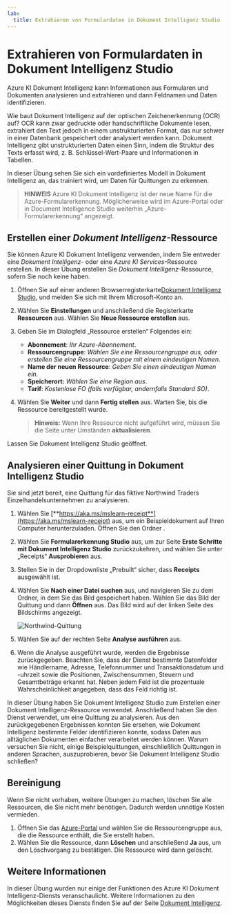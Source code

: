 ```yaml
---
lab:
  title: Extrahieren von Formulardaten in Dokument Intelligenz Studio
---
```


# Extrahieren von Formulardaten in Dokument Intelligenz Studio

Azure KI Dokument Intelligenz kann Informationen aus Formularen und Dokumenten analysieren und extrahieren und dann Feldnamen und Daten identifizieren. 

Wie baut Dokument Intelligenz auf der optischen Zeichenerkennung (OCR) auf? OCR kann zwar gedruckte oder handschriftliche Dokumente lesen, extrahiert den Text jedoch in einem unstrukturierten Format, das nur schwer in einer Datenbank gespeichert oder analysiert werden kann. Dokument Intelligenz gibt unstrukturierten Daten einen Sinn, indem die Struktur des Texts erfasst wird, z. B. Schlüssel-Wert-Paare und Informationen in Tabellen. 

In dieser Übung sehen Sie sich ein vordefiniertes Modell in Dokument Intelligenz an, das trainiert wird, um Daten für Quittungen zu erkennen. 

> **HINWEIS** Azure KI Dokument Intelligenz ist der neue Name für die Azure-Formularerkennung. Möglicherweise wird im Azure-Portal oder in Document Intelligence Studio weiterhin „Azure-Formularerkennung“ angezeigt.

## Erstellen einer *Dokument Intelligenz*-Ressource

Sie können Azure KI Dokument Intelligenz verwenden, indem Sie entweder eine *Dokument Intelligenz*- oder eine *Azure KI Services*-Ressource erstellen. In dieser Übung erstellen Sie *Dokument Intelligenz*-Ressource, sofern Sie noch keine haben.

1. Öffnen Sie auf einer anderen Browserregisterkarte[Dokument Intelligenz Studio](https://formrecognizer.appliedai.azure.com/studio), und melden Sie sich mit Ihrem Microsoft-Konto an.
1. Wählen Sie **Einstellungen** und anschließend die Registerkarte **Ressourcen** aus. Wählen Sie **Neue Ressource erstellen** aus.
1. Geben Sie im Dialogfeld „Ressource erstellen“ Folgendes ein:
    - **Abonnement**: *Ihr Azure-Abonnement*.
    - **Ressourcengruppe**: *Wählen Sie eine Ressourcengruppe aus, oder erstellen Sie eine Ressourcengruppe mit einem eindeutigen Namen*.
    - **Name der neuen Ressource**: *Geben Sie einen eindeutigen Namen ein.*
    - **Speicherort:** *Wählen Sie eine Region aus*.
    - **Tarif**: *Kostenlose FO (falls verfügbar, andernfalls Standard SO)*.
1. Wählen Sie **Weiter** und dann **Fertig stellen** aus. Warten Sie, bis die Ressource bereitgestellt wurde.

    >**Hinweis:** Wenn Ihre Ressource nicht aufgeführt wird, müssen Sie die Seite unter Umständen **aktualisieren**.

Lassen Sie Dokument Intelligenz Studio geöffnet.

## Analysieren einer Quittung in Dokument Intelligenz Studio

Sie sind jetzt bereit, eine Quittung für das fiktive Northwind Traders Einzelhandelsunternehmen zu analysieren.

1. Wählen Sie [**https://aka.ms/mslearn-receipt**](https://aka.ms/mslearn-receipt) aus, um ein Beispieldokument auf Ihren Computer herunterzuladen. Öffnen Sie den Ordner . 
1. Wählen Sie **Formularerkennung Studio** aus, um zur Seite **Erste Schritte mit Dokument Intelligenz Studio** zurückzukehren, und wählen Sie unter „Receipts“ **Ausprobieren** aus.
1. Stellen Sie in der Dropdownliste „Prebuilt“ sicher, dass **Receipts** ausgewählt ist.
1. Wählen Sie **Nach einer Datei suchen** aus, und navigieren Sie zu dem Ordner, in dem Sie das Bild gespeichert haben. Wählen Sie das Bild der Quittung und dann **Öffnen** aus. Das Bild wird auf der linken Seite des Bildschirms angezeigt.

    ![Northwind-Quittung](media/document-intelligence/northwind-receipt.jpg)

1. Wählen Sie auf der rechten Seite **Analyse ausführen** aus.
1. Wenn die Analyse ausgeführt wurde, werden die Ergebnisse zurückgegeben. Beachten Sie, dass der Dienst bestimmte Datenfelder wie Händlername, Adresse, Telefonnummer und Transaktionsdatum und -uhrzeit sowie die Positionen, Zwischensummen, Steuern und Gesamtbeträge erkannt hat. Neben jedem Feld ist die prozentuale Wahrscheinlichkeit angegeben, dass das Feld richtig ist.

In dieser Übung haben Sie Dokument Intelligenz Studio zum Erstellen einer Dokument Intelligenz-Ressource verwendet. Anschließend haben Sie den Dienst verwendet, um eine Quittung zu analysieren. Aus den zurückgegebenen Ergebnissen konnten Sie ersehen, wie Dokument Intelligenz bestimmte Felder identifizieren konnte, sodass Daten aus alltäglichen Dokumenten einfacher verarbeitet werden können. Warum versuchen Sie nicht, einige Beispielquittungen, einschließlich Quittungen in anderen Sprachen, auszuprobieren, bevor Sie Dokument Intelligenz Studio schließen?

## Bereinigung

Wenn Sie nicht vorhaben, weitere Übungen zu machen, löschen Sie alle Ressourcen, die Sie nicht mehr benötigen. Dadurch werden unnötige Kosten vermieden.

1. Öffnen Sie das [Azure-Portal]( https://portal.azure.com) und wählen Sie die Ressourcengruppe aus, die die Ressource enthält, die Sie erstellt haben.
1. Wählen Sie die Ressource, dann **Löschen** und anschließend **Ja** aus, um den Löschvorgang zu bestätigen. Die Ressource wird dann gelöscht.

## Weitere Informationen

In dieser Übung wurden nur einige der Funktionen des Azure KI Dokument Intelligenz-Diensts veranschaulicht. Weitere Informationen zu den Möglichkeiten dieses Diensts finden Sie auf der Seite [Dokument Intelligenz](https://learn.microsoft.com/azure/ai-services/document-intelligence/overview?view=doc-intel-3.1.0).
